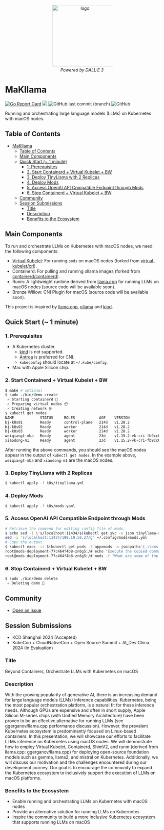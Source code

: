 <div align="center">
 <img alt="logo" height="200px" src="https://github.com/makllama/makllama/assets/2831050/1ff40147-f065-449d-b273-40a69995d980"></br>
 <i>Powered by DALL·E 3</i>
</div>

# MaKllama
[![Go Report Card](https://goreportcard.com/badge/github.com/makllama/makllama)](https://goreportcard.com/report/github.com/makllama/makllama)
<a href="https://github.com/makllama/makllama/graphs/contributors" alt="Contributors"><img src="https://img.shields.io/github/contributors/makllama/makllama" /></a>
<img alt="GitHub last commit (branch)" src="https://img.shields.io/github/last-commit/makllama/makllama/main" />
<img alt="GitHub" src="https://img.shields.io/github/license/makllama/makllama" />

Running and orchestrating large language models (LLMs) on Kubernetes with macOS nodes.

## Table of Contents

- [MaKllama](#makllama)
  - [Table of Contents](#table-of-contents)
  - [Main Components](#main-components)
  - [Quick Start (~ 1 minute)](#quick-start--1-minute)
    - [1. Prerequisites](#1-prerequisites)
    - [2. Start Containerd + Virtual Kubelet + BW](#2-start-containerd--virtual-kubelet--bw)
    - [3. Deploy TinyLlama with 2 Replicas](#3-deploy-tinyllama-with-2-replicas)
    - [4. Deploy Mods](#4-deploy-mods)
    - [5. Access OpenAI API Compatible Endpoint through Mods](#5-access-openai-api-compatible-endpoint-through-mods)
    - [6. Stop Containerd + Virtual Kubelet + BW](#6-stop-containerd--virtual-kubelet--bw)
  - [Community](#community)
  - [Session Submissions](#session-submissions)
    - [Title](#title)
    - [Description](#description)
    - [Benefits to the Ecosystem](#benefits-to-the-ecosystem)

## Main Components

To run and orchestrate LLMs on Kubernetes with macOS nodes, we need the following components:

- [Virtual Kubelet](https://github.com/makllama/cri): For running `pods` on macOS nodes (forked from [virtual-kubelet/cri](https://github.com/virtual-kubelet/cri)).
- Containerd: For pulling and running ollama images (forked from [containerd/containerd](https://github.com/containerd/containerd)).
- Runm: A lightweight runtime derived from [llama.cpp](https://github.com/ggerganov/llama.cpp) for running LLMs on macOS nodes (source code will be available soon).
- Bronze Willow: CNI Plugin for macOS (source code will be available soon).

This project is inspired by [llama.cpp](https://github.com/ggerganov/llama.cpp), [ollama](https://github.com/ollama/ollama) and [kind](https://kind.sigs.k8s.io/).

## Quick Start (~ 1 minute)

### 1. Prerequisites

* A Kubernetes cluster.
  * [kind](https://kind.sigs.k8s.io/) is not supported.
  * [Antrea](https://github.com/antrea-io/antrea) is preferred for CNI.
  * `kubeconfig` should locate at `~/.kube/config`.
* Mac with Apple Silicon chip.

### 2. Start Containerd + Virtual Kubelet + BW

```bash
$ make # optional
$ sudo ./bin/demo create
 ✓ Starting containerd 🚢
 ✓ Preparing virtual nodes 📦
 ✓ Creating network 🌐
$ kubectl get nodes
NAME            STATUS     ROLES           AGE    VERSION
bj-k8s01        Ready      control-plane   214d   v1.28.2
bj-k8s02        Ready      worker          214d   v1.28.2
bj-k8s03        Ready      worker          214d   v1.28.2
weiqiangt-mba   Ready      agent           23d    v1.15.2-vk-cri-fb9cc09-dev
xiaodong-m1     Ready      agent           23d    v1.15.2-vk-cri-fb9cc09-dev
```

After running the above commands, you should see the macOS nodes appear in the output of `kubectl get nodes`. In the example above, `weiqiangt-mba` and `xiaodong-m1` are the macOS nodes.

### 3. Deploy TinyLlama with 2 Replicas

```bash
$ kubectl apply -f k8s/tinyllama.yml
```

### 4. Deploy Mods

```bash
$ kubectl apply -f k8s/mods.yaml
```

### 5. Access OpenAI API Compatible Endpoint through Mods

```bash
# Retrieve the command for editing config file of mods.
$ echo sed -i \'s/localhost:11434/$(kubectl get svc -o json tinyllama-services | jq '.spec.clusterIP' -r)/g\' '~/.config/mods/mods.yml'
sed -i 's/localhost:11434/198.19.50.27/g' ~/.config/mods/mods.yml
# Copy the output.
$ kubectl exec -it $(kubectl get pods -l app=mods -o jsonpath='{.items[0].metadata.name}') -- bash
root@mods-deployment-77c464f4b8-zn6g5:/# echo "Execute the copied command."
root@mods-deployment-77c464f4b8-zn6g5:/# mods -f "What are some of the best ways to save money?"
```

### 6. Stop Containerd + Virtual Kubelet + BW

```bash
$ sudo ./bin/demo delete
 ✓ Deleting demo 🧹
```

## Community

* [Open an issue](https://github.com/makllama/makllama/issues/new)

## Session Submissions

- KCD Shanghai 2024 (Accepted)
- KubeCon + CloudNativeCon + Open Source Summit + AI_Dev China 2024 (In Evaluation)

### Title

Beyond Containers, Orchestrate LLMs with Kubernetes on macOS

### Description

With the growing popularity of generative AI, there is an increasing demand for large language models (LLMs)
inference capabilities. Kubernetes, being the most popular orchestration platform, is a natural fit for these
inference needs. Although GPUs are expensive and often in short supply, Apple Silicon M-series chips
(with Unified Memory Architecture) have been proven to be an effective alternative for running LLMs
(see ggerganov/llama.cpp performance discussion). However, the prevalent Kubernetes ecosystem is predominantly
focused on Linux-based containers. In this presentation, we will showcase our efforts to facilitate LLMs inference
on Kubernetes using macOS nodes. We will demonstrate how to employ Virtual Kubelet, Containerd, ShimV2, and runm
(derived from llama.cpp: ggerganov/llama.cpp) for deploying open-source foundation models such as gemma, llama2,
and mistral on Kubernetes. Additionally, we will discuss our motivation and the challenges encountered during our
development journey. Our goal is to encourage the community to expand the Kubernetes ecosystem to inclusively
support the execution of LLMs on macOS platforms.

### Benefits to the Ecosystem

- Enable running and orchestrating LLMs on Kubernetes with macOS nodes
- Provide an alternative solution for running LLMs on Kubernetes
- Inspire the community to build a more inclusive Kubernetes ecosystem that supports running LLMs on macOS
